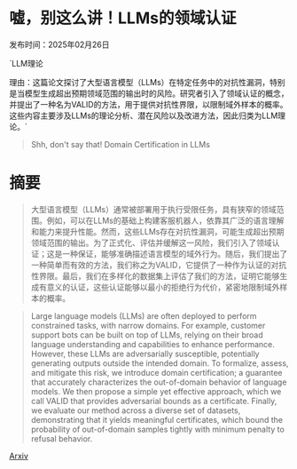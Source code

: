 # 嘘，别这么讲！LLMs的领域认证

发布时间：2025年02月26日

`LLM理论

理由：这篇论文探讨了大型语言模型（LLMs）在特定任务中的对抗性漏洞，特别是当模型生成超出预期领域范围的输出时的风险。研究者引入了领域认证的概念，并提出了一种名为VALID的方法，用于提供对抗性界限，以限制域外样本的概率。这些内容主要涉及LLMs的理论分析、潜在风险以及改进方法，因此归类为LLM理论。`

> Shh, don't say that! Domain Certification in LLMs

# 摘要

> 大型语言模型（LLMs）通常被部署用于执行受限任务，具有狭窄的领域范围。例如，可以在LLMs的基础上构建客服机器人，依靠其广泛的语言理解和能力来提升性能。然而，这些LLMs存在对抗性漏洞，可能生成超出预期领域范围的输出。为了正式化、评估并缓解这一风险，我们引入了领域认证；这是一种保证，能够准确描述语言模型的域外行为。随后，我们提出了一种简单而有效的方法，我们称之为VALID，它提供了一种作为认证的对抗性界限。最后，我们在多样化的数据集上评估了我们的方法，证明它能够生成有意义的认证，这些认证能够以最小的拒绝行为代价，紧密地限制域外样本的概率。

> Large language models (LLMs) are often deployed to perform constrained tasks, with narrow domains. For example, customer support bots can be built on top of LLMs, relying on their broad language understanding and capabilities to enhance performance. However, these LLMs are adversarially susceptible, potentially generating outputs outside the intended domain. To formalize, assess, and mitigate this risk, we introduce domain certification; a guarantee that accurately characterizes the out-of-domain behavior of language models. We then propose a simple yet effective approach, which we call VALID that provides adversarial bounds as a certificate. Finally, we evaluate our method across a diverse set of datasets, demonstrating that it yields meaningful certificates, which bound the probability of out-of-domain samples tightly with minimum penalty to refusal behavior.

[Arxiv](https://arxiv.org/abs/2502.19320)